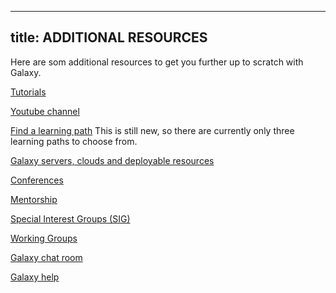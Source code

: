 ----
title: ADDITIONAL RESOURCES
-----

Here are som additional resources to get you further up to scratch with Galaxy.

[Tutorials](https://training.galaxyproject.org)

[Youtube channel](https://www.youtube.com/channel/UCwoMMZPbz1L9AZzvIvrvqYA)

[Find a learning path](https://training.galaxyproject.org/training-material/news/2024/03/04/gtn-learning-path-highlights.html) This is still new, so there are currently only three learning paths to choose from.

[Galaxy servers, clouds and deployable resources](https://galaxyproject.org/use)

[Conferences](https://galaxyproject.org/gcc)

[Mentorship](https://galaxy-mentor-network.netlify.app)

[Special Interest Groups (SIG)](https://galaxyproject.org/community/sig)

[Working Groups](https://galaxyproject.org/community/wg)

[Galaxy chat room](https://matrix.to/#/#galaxyproject:matrix.org)

[Galaxy help](https://help.galaxyproject.org)

